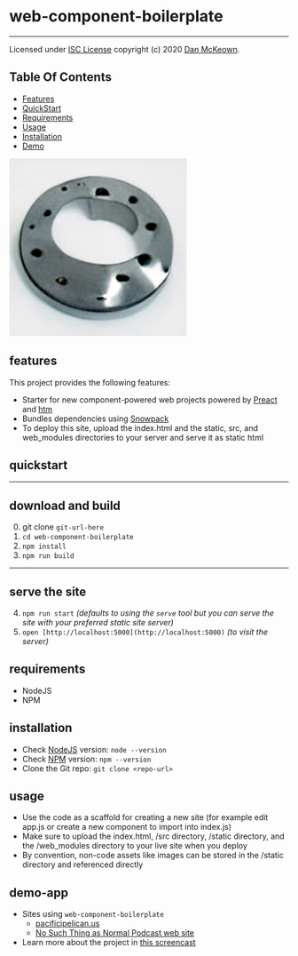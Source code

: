  # web-component-boilerplate

 ---

Licensed under [ISC License](https://opensource.org/licenses/ISC) copyright (c) 2020 [Dan McKeown](https://danmckeown.info).

## Table Of Contents
- [Features](#features)
- [QuickStart](#quickstart)
- [Requirements](#requirements)
- [Usage](#usage)
- [Installation](#installation)
- [Demo](#demo-app)

![web-component-illustration](./static/img/wcb.png)

## features
This project provides the following features:
- Starter for new component-powered web projects powered by [Preact](https://github.com/preactjs/preact) and [htm](https://github.com/developit/htm)
- Bundles dependencies using [Snowpack](https://github.com/pikapkg/snowpack)
- To deploy this site, upload the index.html and the static, src, and web_modules directories to your server and serve it as static html

## quickstart

***
download and build
---

0. git clone `git-url-here`
1. `cd web-component-boilerplate`
2. `npm install`
3. `npm run build`

***
serve the site
---

4. `npm run start` *(defaults to using the `serve` tool but you can serve the site with your preferred static site server)*
5. `open [http://localhost:5000](http://localhost:5000)` *(to visit the server)*

## requirements
- NodeJS
- NPM

## installation
- Check [NodeJS](https://nodejs.org/en/) version: `node --version`
- Check [NPM](https://www.npmjs.com/) version: `npm --version`
- Clone the Git repo: `git clone <repo-url>`

## usage
- Use the code as a scaffold for creating a new site (for example edit app.js or create a new component to import into index.js)
- Make sure to upload the index.html, /src directory, /static directory, and the /web_modules directory to your live site when you deploy
- By convention, non-code assets like images can be stored in the /static directory and referenced directly

## demo-app
- Sites using `web-component-boilerplate`
  - [pacificipelican.us](http://pacificpelican.us)
  - [No Such Thing as Normal Podcast web site](https://nosuchthingasnormalpodcast.com/)
- Learn more about the project in [this screencast](https://www.youtube.com/watch?v=lcvIB6ryddE)
